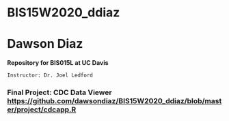 # BIS15W2020_ddiaz
# Dawson Diaz


**Repository for BIS015L at UC Davis**


`Instructor: Dr. Joel Ledford`


### Final Project: CDC Data Viewer https://github.com/dawsondiaz/BIS15W2020_ddiaz/blob/master/project/cdcapp.R
